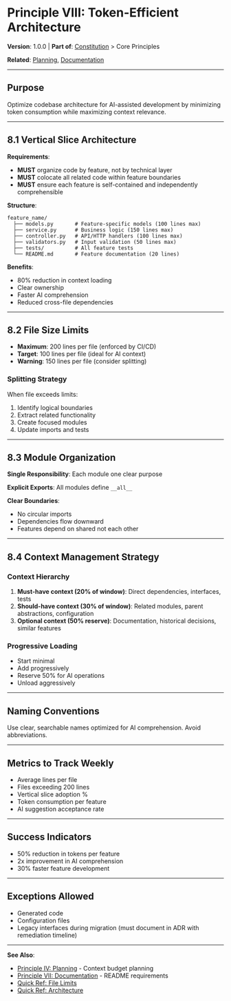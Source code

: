# Principle VIII: Token-Efficient Architecture

**Version**: 1.0.0 | **Part of**: [Constitution](../INDEX.md) > Core Principles

**Related**: [Planning](04-planning.md), [Documentation](07-documentation.md)

---

## Purpose

Optimize codebase architecture for AI-assisted development by minimizing token consumption while maximizing context relevance.

---

## 8.1 Vertical Slice Architecture

**Requirements**:
- **MUST** organize code by feature, not by technical layer
- **MUST** colocate all related code within feature boundaries
- **MUST** ensure each feature is self-contained and independently comprehensible

**Structure**:
```
feature_name/
  ├── models.py       # Feature-specific models (100 lines max)
  ├── service.py      # Business logic (150 lines max)
  ├── controller.py   # API/HTTP handlers (100 lines max)
  ├── validators.py   # Input validation (50 lines max)
  ├── tests/          # All feature tests
  └── README.md       # Feature documentation (20 lines)
```

**Benefits**:
- 80% reduction in context loading
- Clear ownership
- Faster AI comprehension
- Reduced cross-file dependencies

---

## 8.2 File Size Limits

- **Maximum**: 200 lines per file (enforced by CI/CD)
- **Target**: 100 lines per file (ideal for AI context)
- **Warning**: 150 lines per file (consider splitting)

### Splitting Strategy

When file exceeds limits:
1. Identify logical boundaries
2. Extract related functionality
3. Create focused modules
4. Update imports and tests

---

## 8.3 Module Organization

**Single Responsibility**: Each module one clear purpose

**Explicit Exports**: All modules define `__all__`

**Clear Boundaries**:
- No circular imports
- Dependencies flow downward
- Features depend on shared not each other

---

## 8.4 Context Management Strategy

### Context Hierarchy

1. **Must-have context (20% of window)**: Direct dependencies, interfaces, tests
2. **Should-have context (30% of window)**: Related modules, parent abstractions, configuration
3. **Optional context (50% reserve)**: Documentation, historical decisions, similar features

### Progressive Loading

- Start minimal
- Add progressively
- Reserve 50% for AI operations
- Unload aggressively

---

## Naming Conventions

Use clear, searchable names optimized for AI comprehension. Avoid abbreviations.

---

## Metrics to Track Weekly

- Average lines per file
- Files exceeding 200 lines
- Vertical slice adoption %
- Token consumption per feature
- AI suggestion acceptance rate

---

## Success Indicators

- 50% reduction in tokens per feature
- 2x improvement in AI comprehension
- 30% faster feature development

---

## Exceptions Allowed

- Generated code
- Configuration files
- Legacy interfaces during migration (must document in ADR with remediation timeline)

---

**See Also**:
- [Principle IV: Planning](04-planning.md) - Context budget planning
- [Principle VII: Documentation](07-documentation.md) - README requirements
- [Quick Ref: File Limits](../quick-refs/file-limits.md)
- [Quick Ref: Architecture](../quick-refs/architecture.md)
